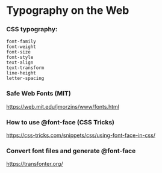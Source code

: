 # Typography on the Web


### CSS typography:
```
font-family
font-weight
font-size
font-style
text-align
text-transform
line-height
letter-spacing
```
### Safe Web Fonts (MIT)
https://web.mit.edu/jmorzins/www/fonts.html

### How to use @font-face (CSS Tricks)
https://css-tricks.com/snippets/css/using-font-face-in-css/

### Convert font files and generate @font-face
https://transfonter.org/